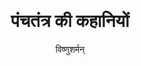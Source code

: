 ---
title: पंचतंत्र की कहानियों
author: विष्णुशर्मन्
# mainfont: "'Noto Sans','Noto Sans Devanagari', 'Noto Sans Math', 'Noto Color Emoji', 'Noto Emoji', 'Noto Sans Symbols', 'Noto Sans Symbols2'"
mainfont: Yantramanav
fontsize: 12pt
monofont: Noto Mono
linestretch: 1.3
maxwidth: auto
margin-top: 1em
margin-right: 1em
margin-bottom: 1em
margin-left: 1em
---